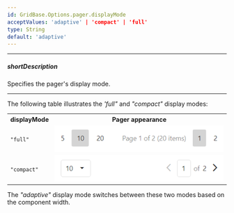 ```yaml
---
id: GridBase.Options.pager.displayMode
acceptValues: 'adaptive' | 'compact' | 'full'
type: String
default: 'adaptive'
---
```

---
##### shortDescription
Specifies the pager's display mode.

---

The following table illustrates the *'full"* and *"compact"* display modes:

<table class="dx-table">
    <tr>
        <th>displayMode</th>
        <th>Pager appearance</th>
    </tr>
    <tr>
        <td><code>"full"</code></td>
        <td><img src="/images/DataGrid/pager-display-mode-full.png"/></td>
    </tr>
    <tr>
        <td><code>"compact"</code></td>
        <td><img src="/images/DataGrid/pager-display-mode-compact.png"/></td>
    </tr>
</table>

The *"adaptive"* display mode switches between these two modes based on the component width.